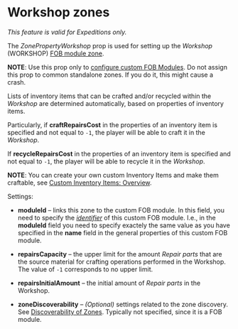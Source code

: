 # Workshop zones

*This feature is valid for Expeditions only.*

The *ZonePropertyWorkshop* prop is used for setting up the *Workshop* (WORKSHOP) [FOB module zone](./zones_of_fob_modules_overview.md).

**NOTE**: Use this prop only to [configure custom FOB Modules][creation_of_custom_fob_module]. Do not assign this prop to common standalone zones. If you do it, this might cause a crash.

Lists of inventory items that can be crafted and/or recycled within the *Workshop* are determined automatically, based on properties of inventory items. 

Particularly, if **craftRepairsCost** in the properties of an inventory item is specified and not equal to `-1`, the player will be able to craft it in the *Workshop*.

If **recycleRepairsCost** in the properties of an inventory item is specified and not equal to `-1`, the player will be able to recycle it in the *Workshop*.

**NOTE**: You can create your own custom Inventory Items and make them craftable, see [Custom Inventory Items: Overview](./../../../../../custom_gameplay_entities/inventory_items/custom_inventory_items_overview.md).


Settings:

-   **moduleId** – links this zone to the custom FOB module. In this field, you need to specify the [*identifier*][fob_module_identifier] of this custom FOB module. I.e., in the **moduleId** field you need to specify exactely the same value as you have specified in the **name** field in the general properties of this custom FOB module.

-   **repairsCapacity** – the upper limit for the amount *Repair parts* that are the source material for crafting operations performed in the Workshop. The value of `-1` corresponds to no upper limit.

-   **repairslnitialAmount** – the initial amount of *Repair parts* in the Workshop.

-   **zoneDiscoverability** – *(Optional)* settings related to the zone discovery. See [Discoverability of Zones](./../discoverability_of_zones.md). Typically not specified, since it is a FOB module.


[fob_module_identifier]: ./../../../../../custom_gameplay_entities/fob_modules/general_properties_of_fob_modules.md
[creation_of_custom_fob_module]: ./../../../../../custom_gameplay_entities/fob_modules/creation_of_custom_fob_module.md